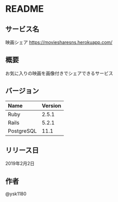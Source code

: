 # README

## サービス名
映画シェア https://moviesharesns.herokuapp.com/

## 概要
お気に入りの映画を画像付きでシェアできるサービス

## バージョン
| Name | Version |
|:-|:-|
| Ruby | 2.5.1 |
| Rails | 5.2.1 |
| PostgreSQL | 11.1 |

## リリース日
2019年2月2日

## 作者
@ysk1180
